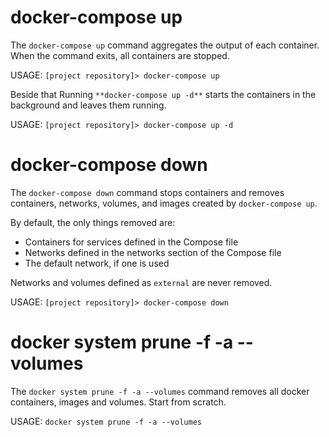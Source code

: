 # docker-compose up

The `docker-compose up` command aggregates the output of each container. When the command exits, all containers are stopped.

USAGE: `[project repository]> docker-compose up`

Beside that Running `**docker-compose up -d**` starts the containers in the background and leaves them running.

USAGE: `[project repository]> docker-compose up -d`


# docker-compose down

The `docker-compose down` command stops containers and removes containers, networks, volumes, and images created by `docker-compose up`.

By default, the only things removed are:

  + Containers for services defined in the Compose file
  + Networks defined in the networks section of the Compose file
  + The default network, if one is used

Networks and volumes defined as `external` are never removed.

USAGE: `[project repository]> docker-compose down`


# docker system prune -f -a --volumes

The `docker system prune -f -a --volumes` command removes all docker containers, images and volumes. Start from scratch.

USAGE: `docker system prune -f -a --volumes`

